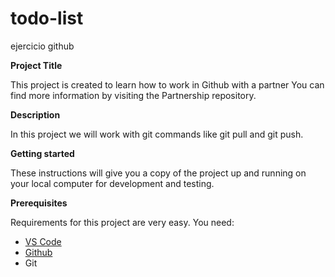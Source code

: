 # todo-list
ejercicio github

**Project Title**

This project is created to learn how to work in Github with a partner
You can find more information by visiting the Partnership repository.

**Description**

In this project we will work with git commands like git pull and git push. 

**Getting started**

These instructions will give you a copy of the project up and running on your local computer for development and testing.

**Prerequisites**

Requirements for this project are very easy. You need:
- [VS Code](https://code.visualstudio.com/)
- [Github](https://github.com/)
- Git



